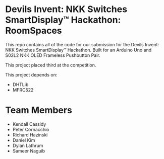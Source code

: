 # Devils Invent: NKK Switches SmartDisplay™ Hackathon: RoomSpaces

This repo contains all of the code for our submission for the Devils Invent: NKK Switches SmartDisplay™ Hackathon. Built for an Arduino Uno and S02L2 NKK OLED Frameless Pushbutton Pair.

This project placed third at the competition.

This project depends on:

- DHTLib
- MFRC522

# Team Members

- Kendall Cassidy
- Peter Cornacchio
- Richard Hazinski
- Daniel Kim
- Dylan Lathrum
- Sameer Naguib
